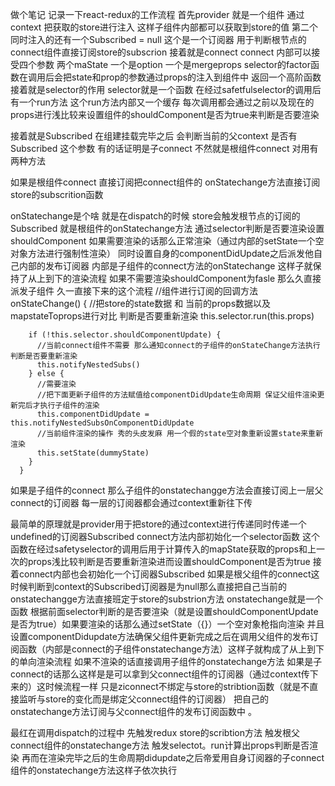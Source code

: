 做个笔记 记录一下react-redux的工作流程
首先provider 就是一个组件 通过context 把获取的store进行注入 这样子组件内部都可以获取到store的值 第二个同时注入的还有一个Subscribed = null 这个是一个订阅器 用于判断根节点的connect组件直接订阅store的subscrion
接着就是connect  connect 内部可以接受四个参数 两个maState 一个是option 一个是mergeprops
selector的factor函数在调用后会把state和prop的参数通过props的注入到组件中 返回一个高阶函数
接着就是selector的作用 selector就是一个函数 在经过safetfulselector的调用后 有一个run方法 这个run方法内部又一个缓存 每次调用都会通过之前以及现在的props进行浅比较来设置组件的shouldComponent是否为true来判断是否要渲染

接着就是Subscribed  在组建挂载完毕之后 会判断当前的父context 是否有Subscribed 这个参数 有的话证明是子connect 不然就是根组件connect 对用有两种方法

如果是根组件connect  直接订阅把connect组件的 onStatechange方法直接订阅store的subscrition函数

onStatechange是个啥 就是在dispatch的时候 store会触发根节点的订阅的Subscribed 就是根组件的onStatechange方法 通过selector判断是否要渲染设置shouldComponent 如果需要渲染的话那么正常渲染（通过内部的setState一个空对象方法进行强制性渲染） 同时设置自身的componentDidUpdate之后派发他自己内部的发布订阅器 内部是子组件的connect方法的onStatechange 这样子就保持了从上到下的渲染流程 如果不需要渲染shouldComponent为fasle 那么久直接派发子组件 久一直接下来的这个流程
      //组件进行订阅的回调方法
      onStateChange() {
        //把store的state数据 和 当前的props数据以及mapstateToprops进行对比 判断是否要重新渲染
        this.selector.run(this.props)

        if (!this.selector.shouldComponentUpdate) {
          //当前connect组件不需要 那么通知connect的子组件的onStateChange方法执行判断是否要重新渲染
          this.notifyNestedSubs()
        } else {
          //需要渲染
          //把下面更新子组件的方法赋值给componentDidUpdate生命周期 保证父组件渲染更新完后才执行子组件的渲染
          this.componentDidUpdate = this.notifyNestedSubsOnComponentDidUpdate
          //当前组件渲染的操作 秀的头皮发麻 用一个假的state空对象重新设置state来重新渲染
          this.setState(dummyState)
        }
      }

 如果是子组件的connect 那么子组件的onstatechangge方法会直接订阅上一层父connect的订阅器 每一层的订阅器都会通过context重新往下传

 最简单的原理就是provider用于把store的通过context进行传递同时传递一个undefined的订阅器Subscribed
 connect方法内部初始化一个selector函数 这个函数在经过safetyselector的调用后用于计算传入的mapState获取的props和上一次的props浅比较判断是否要重新渲染进而设置shouldComponent是否为true
 接着connect内部也会初始化一个订阅器Subscribed 如果是根父组件的connect这时候判断到context的Subscribed订阅器是为null那么直接把自己当前的onstatechangge方法直接班定于store的substrion方法
 onstatechange就是一个函数 根据前面selector判断的是否要渲染（就是设置shouldComponentUpdate是否为true）如果要渲染的话那么通过setState（{}）一个空对象枪指向渲染 并且设置componentDidupdate方法确保父组件更新完成之后在调用父组件的发布订阅函数（内部是connect的子组件onstatechange方法）这样子就构成了从上到下的单向渲染流程 如果不渲染的话直接调用子组件的onstatechange方法
 如果是子connect的话那么这样是是可以拿到父connect组件的订阅器（通过context传下来的）这时候流程一样 只是ziconnect不绑定与store的stribtion函数（就是不直接监听与store的变化而是绑定父connect组件的订阅器） 把自己的onstatechange方法订阅与父connect组件的发布订阅函数中 。

 最红在调用dispatch的过程中 先触发redux store的scribtion方法 触发根父connect组件的onstatechange方法 触发selectot。run计算出props判断是否渲染 再而在渲染完毕之后的生命周期didupdate之后帝爱用自身订阅器的子connect组件的onstatechange方法这样子依次执行
